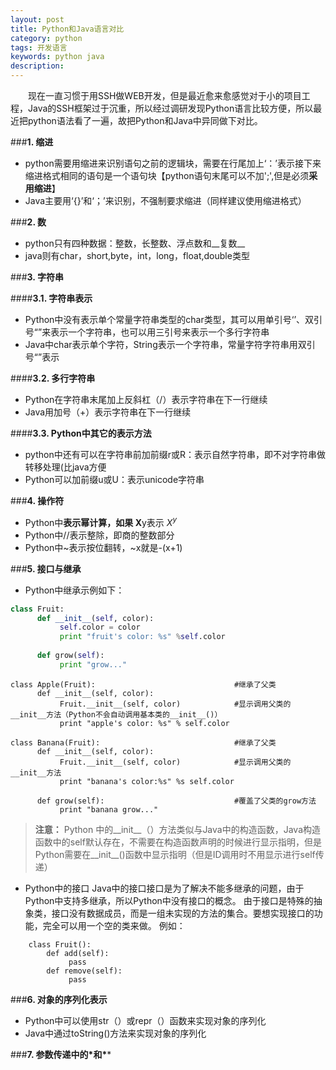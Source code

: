```yaml
---
layout: post
title: Python和Java语言对比
category: python
tags: 开发语言
keywords: python java
description: 
---
```


&#8194;&#8194;&#8194;&#8194;现在一直习惯于用SSH做WEB开发，但是最近愈来愈感觉对于小的项目工程，Java的SSH框架过于沉重，所以经过调研发现Python语言比较方便，所以最近把python语法看了一遍，故把Python和Java中异同做下对比。

###**1. 缩进**

- python需要用缩进来识别语句之前的逻辑块，需要在行尾加上‘：’表示接下来缩进格式相同的语句是一个语句块【python语句末尾可以不加';',但是必须**采用缩进**】
- Java主要用‘{}’和‘；’来识别，不强制要求缩进（同样建议使用缩进格式）

###**2. 数**

- python只有四种数据：整数，长整数、浮点数和__复数__
- java则有char，short,byte，int，long，float,double类型

###**3. 字符串**

####**3.1. 字符串表示**

 -  Python中没有表示单个常量字符串类型的char类型，其可以用单引号‘’、双引号“”来表示一个字符串，也可以用三引号来表示一个多行字符串 
 -  Java中char表示单个字符，String表示一个字符串，常量字符字符串用双引号“”表示

####**3.2. 多行字符串**

 - Python在字符串末尾加上反斜杠（/）表示字符串在下一行继续
 - Java用加号（+）表示字符串在下一行继续

####**3.3. Python中其它的表示方法**

-  python中还有可以在字符串前加前缀r或R：表示自然字符串，即不对字符串做转移处理(比java方便
-  Python可以加前缀u或U：表示unicode字符串

###**4. 操作符**

- Python中**表示幂计算，如果 X**y表示 $X^y$
- Python中//表示整除，即商的整数部分
- Python中~表示按位翻转，~x就是-(x+1)

###**5. 接口与继承**

- Python中继承示例如下：

```python
class Fruit:
      def __init__(self, color):
           self.color = color
           print "fruit's color: %s" %self.color
 
      def grow(self):
           print "grow..."
```


```
class Apple(Fruit):                               #继承了父类
      def __init__(self, color):                  
           Fruit.__init__(self, color)            #显示调用父类的__init__方法（Python不会自动调用基本类的__init__()）
           print "apple's color: %s" % self.color
```

```
class Banana(Fruit):                              #继承了父类
      def __init__(self, color):                  
           Fruit.__init__(self, color)            #显示调用父类的__init__方法
           print "banana's color:%s" %s self.color
 
      def grow(self):                             #覆盖了父类的grow方法
           print "banana grow..."
```
>**注意：** Python 中的\_\_init\_\_（）方法类似与Java中的构造函数，Java构造函数中的self默认存在，不需要在构造函数声明的时候进行显示指明，但是Python需要在\_\_init_\_()函数中显示指明（但是ID调用时不用显示进行self传递）

- Python中的接口
Java中的接口接口是为了解决不能多继承的问题，由于Python中支持多继承，所以Python中没有接口的概念。
由于接口是特殊的抽象类，接口没有数据成员，而是一组未实现的方法的集合。要想实现接口的功能，完全可以用一个空的类来做。
例如：

```
    class Fruit():  
        def add(self):  
             pass  
        def remove(self):  
             pass  
```

###**6. 对象的序列化表示**

- Python中可以使用str（）或repr（）函数来实现对象的序列化
- Java中通过toString()方法来实现对象的序列化

###**7. 参数传递中的\*和\****
